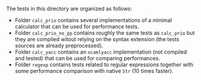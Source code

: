 The tests in this directory are organized as follows:
 - Folder `calc_prio` contains several implementations of a minimal calculator
   that can be used for performance tests.
 - Folder `calc_prio_no_pp` contains roughly the same tests as `calc_prio` but
   they are compiled witout relying on the syntax extension (the tests sources
   are already preprocessed).
 - Folder `calc_yacc` contains an `ocamlyacc` implementation (not compiled and
   tested) that can be used for comparing performances.
 - Folder `regexp` contains tests related to regular expressions together with
   some performance comparison with native `Str` (10 times faster).
